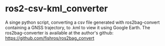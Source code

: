# ros2-csv-kml_converter
A singe python script, converting a csv file generated with ros2bag-convert containing a GNSS trajectory, to .kml to view it using Google Earth. 
The ros2bag-converter is available at the author's github: https://github.com/fishros/ros2bag_convert
